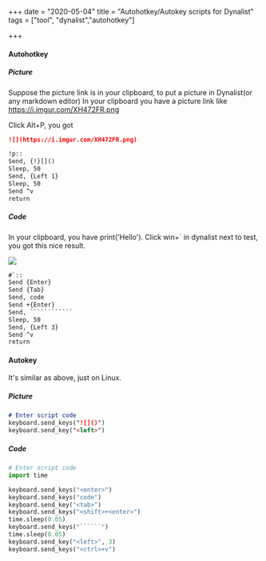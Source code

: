 +++ 
date = "2020-05-04"
title = "Autohotkey/Autokey scripts for Dynalist"
tags = ["tool", "dynalist","autohotkey"]

+++
#### Autohotkey 
##### Picture

Suppose the picture link is in your clipboard, to put a picture in Dynalist(or any markdown editor)
In your clipboard you have a picture link like https://i.imgur.com/XH472FR.png

Click Alt+P, you got 
```markdown
![](https://i.imgur.com/XH472FR.png)
```
```markdown
!p::
Send, {!}[]()
Sleep, 50
Send, {Left 1}
Sleep, 50
Send ^v
return
```

##### Code
In your clipboard, you have print('Hello').
Click win+` in dynalist next to test, you got this nice result.

![](https://i.imgur.com/sLA06FM.png)
```markdown
#`::
Send {Enter}
Send {Tab}
Send, code
Send +{Enter}
Send, ````````````
Sleep, 50
Send, {Left 3}
Send ^v
return

```

#### Autokey 
It's similar as above, just on Linux.
##### Picture
```markdown
# Enter script code
keyboard.send_keys("![]()")
keyboard.send_key("<left>")
```

##### Code
```python
# Enter script code
import time

keyboard.send_keys("<enter>")
keyboard.send_keys("code")
keyboard.send_key("<tab>")
keyboard.send_keys("<shift>+<enter>")
time.sleep(0.05)
keyboard.send_keys("``````")
time.sleep(0.05)
keyboard.send_key("<left>", 3)
keyboard.send_keys("<ctrl>+v")
```